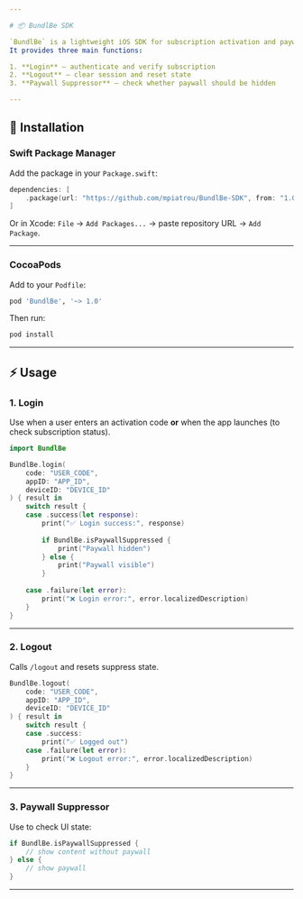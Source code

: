 ```yaml
---

# 📦 BundlBe SDK

`BundlBe` is a lightweight iOS SDK for subscription activation and paywall management.
It provides three main functions:

1. **Login** — authenticate and verify subscription
2. **Logout** — clear session and reset state
3. **Paywall Suppressor** — check whether paywall should be hidden

---
```


## 🚀 Installation

### Swift Package Manager

Add the package in your `Package.swift`:

```swift
dependencies: [
    .package(url: "https://github.com/mpiatrou/BundlBe-SDK", from: "1.0")
]
```

Or in Xcode:
`File` → `Add Packages...` → paste repository URL → `Add Package`.

---

### CocoaPods

Add to your `Podfile`:

```ruby
pod 'BundlBe', '~> 1.0'
```

Then run:

```bash
pod install
```

---

## ⚡ Usage

### 1. Login

Use when a user enters an activation code **or** when the app launches (to check subscription status).

```swift
import BundlBe

BundlBe.login(
    code: "USER_CODE",
    appID: "APP_ID",
    deviceID: "DEVICE_ID"
) { result in
    switch result {
    case .success(let response):
        print("✅ Login success:", response)
        
        if BundlBe.isPaywallSuppressed {
            print("Paywall hidden")
        } else {
            print("Paywall visible")
        }
        
    case .failure(let error):
        print("❌ Login error:", error.localizedDescription)
    }
}
```

---

### 2. Logout

Calls `/logout` and resets suppress state.

```swift
BundlBe.logout(
    code: "USER_CODE",
    appID: "APP_ID",
    deviceID: "DEVICE_ID"
) { result in
    switch result {
    case .success:
        print("✅ Logged out")
    case .failure(let error):
        print("❌ Logout error:", error.localizedDescription)
    }
}
```

---

### 3. Paywall Suppressor

Use to check UI state:

```swift
if BundlBe.isPaywallSuppressed {
    // show content without paywall
} else {
    // show paywall
}
```

---
